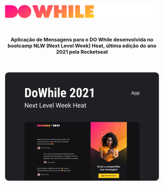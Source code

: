 <br
/>

<h3
  align="center"
>
  <img
    alt="Logo da Aplicação de mensagens sobre o Do While"
    src="./readme_screens/logo.svg"
  />
</h3>

<br
/>

<h3
  align="center"
>
  Aplicação de Mensagens para o DO While desenvolvida no bootcamp NLW (Next Level Week) Heat, última edição do ano 2021 pela Rocketseat
</h3>

<br
/>

<h3
  align="center"
>
  <img
    width="680em"
    alt="Capa da Aplicação de mensagens para o DO WHILE"
    src="./readme_screens/capa_do_while.png"
  />
</h3>
